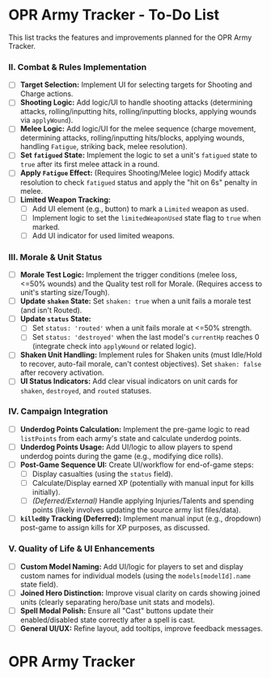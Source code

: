 # OPR Army Tracker - To-Do List

This list tracks the features and improvements planned for the OPR Army Tracker.

### II. Combat & Rules Implementation

- [ ] **Target Selection:** Implement UI for selecting targets for Shooting and Charge actions.
- [ ] **Shooting Logic:** Add logic/UI to handle shooting attacks (determining attacks, rolling/inputting hits, rolling/inputting blocks, applying wounds via `applyWound`).
- [ ] **Melee Logic:** Add logic/UI for the melee sequence (charge movement, determining attacks, rolling/inputting hits/blocks, applying wounds, handling `Fatigue`, striking back, melee resolution).
- [ ] **Set `fatigued` State:** Implement the logic to set a unit's `fatigued` state to `true` after its first melee attack in a round.
- [ ] **Apply `Fatigue` Effect:** (Requires Shooting/Melee logic) Modify attack resolution to check `fatigued` status and apply the "hit on 6s" penalty in melee.
- [ ] **Limited Weapon Tracking:**
  - [ ] Add UI element (e.g., button) to mark a `Limited` weapon as used.
  - [ ] Implement logic to set the `limitedWeaponUsed` state flag to `true` when marked.
  - [ ] Add UI indicator for used limited weapons.

### III. Morale & Unit Status

- [ ] **Morale Test Logic:** Implement the trigger conditions (melee loss, <=50% wounds) and the Quality test roll for Morale. (Requires access to unit's starting size/Tough).
- [ ] **Update `shaken` State:** Set `shaken: true` when a unit fails a morale test (and isn't Routed).
- [ ] **Update `status` State:**
  - [ ] Set `status: 'routed'` when a unit fails morale at <=50% strength.
  - [ ] Set `status: 'destroyed'` when the last model's `currentHp` reaches 0 (integrate check into `applyWound` or related logic).
- [ ] **Shaken Unit Handling:** Implement rules for Shaken units (must Idle/Hold to recover, auto-fail morale, can't contest objectives). Set `shaken: false` after recovery activation.
- [ ] **UI Status Indicators:** Add clear visual indicators on unit cards for `shaken`, `destroyed`, and `routed` statuses.

### IV. Campaign Integration

- [ ] **Underdog Points Calculation:** Implement the pre-game logic to read `listPoints` from each army's state and calculate underdog points.
- [ ] **Underdog Points Usage:** Add UI/logic to allow players to spend underdog points during the game (e.g., modifying dice rolls).
- [ ] **Post-Game Sequence UI:** Create UI/workflow for end-of-game steps:
  - [ ] Display casualties (using the `status` field).
  - [ ] Calculate/Display earned XP (potentially with manual input for kills initially).
  - [ ] _(Deferred/External)_ Handle applying Injuries/Talents and spending points (likely involves updating the source army list files/data).
- [ ] **`killedBy` Tracking (Deferred):** Implement manual input (e.g., dropdown) post-game to assign kills for XP purposes, as discussed.

### V. Quality of Life & UI Enhancements

- [ ] **Custom Model Naming:** Add UI/logic for players to set and display custom names for individual models (using the `models[modelId].name` state field).
- [ ] **Joined Hero Distinction:** Improve visual clarity on cards showing joined units (clearly separating hero/base unit stats and models).
- [ ] **Spell Modal Polish:** Ensure all "Cast" buttons update their enabled/disabled state correctly after a spell is cast.
- [ ] **General UI/UX:** Refine layout, add tooltips, improve feedback messages.
# OPR Army Tracker
